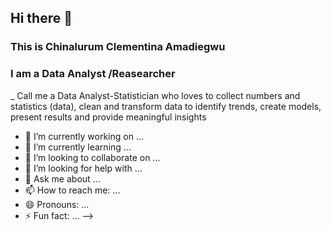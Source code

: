 ## Hi there 👋

### This is Chinalurum Clementina Amadiegwu

### I am a Data Analyst /Reasearcher
_ Call me a Data Analyst-Statistician who loves to collect numbers and statistics (data), clean and transform data to identify trends, create models, present results and provide meaningful insights
- 🔭 I’m currently working on ...
- 🌱 I’m currently learning ...
- 👯 I’m looking to collaborate on ...
- 🤔 I’m looking for help with ...
- 💬 Ask me about ...
- 📫 How to reach me: ...
- 😄 Pronouns: ...
- ⚡ Fun fact: ...
-->
